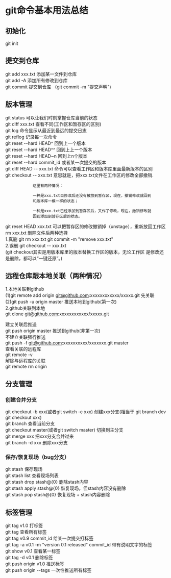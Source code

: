 # git命令基本用法总结
## 初始化
git init
## 提交到仓库
git add xxx.txt 添加某一文件到仓库  
git add -A 添加所有修改到仓库  
git commit 提交到仓库  （git commit -m "提交声明")  
## 版本管理
git status 可以让我们时刻掌握仓库当前的状态  
git diff xxx.txt  查看不同(工作区和暂存区的区别)  
git log 命令显示从最近到最远的提交日志  
git reflog 记录每一次命令  
git reset --hard HEAD^ 回到上一个版本  
git reset --hard HEAD^^ 回到上上一个版本  
git reset --hard HEAD~n 回到上n个版本  
git reset --hard commit_id 或者某一次提交的版本  
git diff HEAD -- xxx.txt  命令可以查看工作区和版本库里面最新版本的区别  
git checkout -- xxx.txt 意思就是，把xxx.txt文件在工作区的修改全部撤销.  

                这里有两种情况：
    
                一种是xxx.txt自修改后还没有被放到暂存区，现在，撤销修改就回到
                和版本库一模一样的状态；
    
                一种是xxx.txt已经添加到暂存区后，又作了修改，现在，撤销修改就
                回到添加到暂存区后的状态。  

git reset HEAD xxx.txt  可以把暂存区的修改撤销掉（unstage），重新放回工作区  
rm xxx.txt 删除文件后两种选择  
                1.真删   git rm xxx.txt     git commit -m "remove xxx.txt"  
                2.误删   git checkout -- xxx.txt  
                (git checkout其实是用版本库里的版本替换工作区的版本，无论工作区
                是修改还是删除，都可以“一键还原”。)


## 远程仓库跟本地关联（两种情况）
1.本地关联到github  
        (1)git remote add origin git@github.com:xxxxxxxxxxxx/xxxxx.git 先关联  
        (2)git push -u origin master   推送本地到github(第一次)  
2.github关联到本地  
        git clone git@github.com:xxxxxxxxxxxx/xxxxx.git



建立关联后推送  
git push origin master    推送到github(非第一次)  
不建立关联强行推送  
git push -f git@github.com:xxxxxxxxxx/xxxxxxx.git master  
查看关联的远程库  
git remote -v  
解除与远程库的关联  
git remote rm origin  

## 分支管理

### 创建合并分支
git checkout -b xxx(或者git switch -c xxx) 创建xxx分支(相当于  git branch dev    git checkout xxx)  
git branch 查看当前分支  
git checkout master(或者git switch master) 切换到主分支  
git merge xxx  把xxx分支合并过来  
git branch -d xxx   删除xxx分支  

### 保存/恢复现场（bug分支）
git stash 保存现场  
git stash list  查看现场列表  
git stash drop stash@{0}     删除stash内容    
git stash apply stash@{0}    恢复现场，但stash内容没有删除  
git stash pop stash@{0}      恢复现场 + stash内容删除  


## 标签管理
git tag v1.0  打标签  
git tag   查看所有标签  
git tag v0.9 commit_id 给某一次提交打标签  
git tag -a v0.1 -m "version 0.1 released" commit_id   带有说明文字的标签  
git show v0.1   查看某一标签  
git tag -d v0.1 删除标签  
git push origin v1.0  推送标签  
git push origin --tags   一次性推送所有标签  
